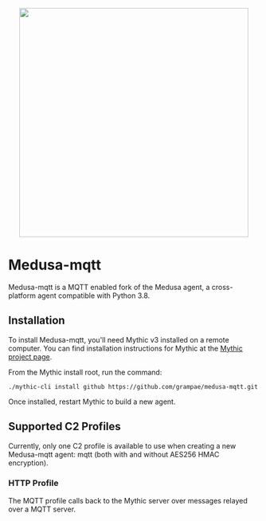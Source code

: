 

<p align="center">
  <img width="460" height="460" src="https://github.com/user-attachments/assets/c35cbdc8-a71d-4fea-b27d-ca65359c33bd">
</p>

# Medusa-mqtt

Medusa-mqtt is a MQTT enabled fork of the Medusa agent, a cross-platform agent compatible with Python 3.8.

## Installation
To install Medusa-mqtt, you'll need Mythic v3 installed on a remote computer. You can find installation instructions for Mythic at the [Mythic project page](https://github.com/its-a-feature/Mythic/).

From the Mythic install root, run the command:

`./mythic-cli install github https://github.com/grampae/medusa-mqtt.git`

Once installed, restart Mythic to build a new agent.

## Supported C2 Profiles

Currently, only one C2 profile is available to use when creating a new Medusa-mqtt agent: mqtt (both with and without AES256 HMAC encryption).

### HTTP Profile

The MQTT profile calls back to the Mythic server over messages relayed over a MQTT server.

